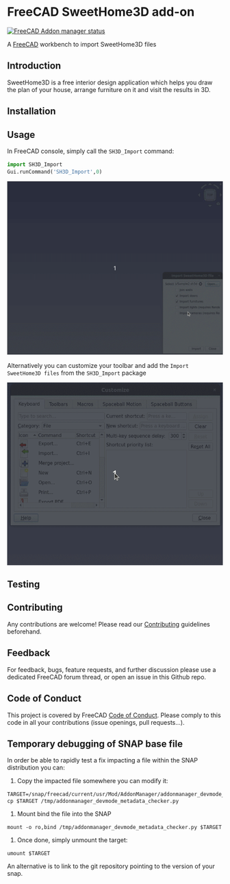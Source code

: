 # FreeCAD SweetHome3D add-on

[![FreeCAD Addon manager status](https://img.shields.io/badge/FreeCAD%20addon%20manager-available-brightgreen)](https://github.com/FreeCAD/FreeCAD-addons)

A [FreeCAD](https://www.freecadweb.org) workbench to import SweetHome3D files

## Introduction

SweetHome3D is a free interior design application which helps you draw the plan of your house, arrange furniture on it and visit the results in 3D.

## Installation

## Usage

In FreeCAD console, simply call the `SH3D_Import` command:

```python
import SH3D_Import
Gui.runCommand('SH3D_Import',0)
```

![SweetHome3D Import Howto](Resources/docs/usage.gif "SweetHome3D Import Howto")

Alternatively you can customize your toolbar and add the `Import SweetHome3D files` from the `SH3D_Import` package

![SweetHome3D Toolbar](Resources/docs/toolbar.gif "SweetHome3D Import Toolbar")

## Testing

## Contributing

Any contributions are welcome! Please read our [Contributing](./docs/Contributing.md) guidelines beforehand.

## Feedback

For feedback, bugs, feature requests, and further discussion please use a dedicated FreeCAD forum thread, or open an issue in this Github repo.

## Code of Conduct

This project is covered by FreeCAD [Code of Conduct](https://github.com/FreeCAD/FreeCAD/blob/master/CODE_OF_CONDUCT.md).
Please comply to this code in all your contributions (issue openings, pull requests...).

## Temporary debugging of SNAP base file

In order be able to rapidly test a fix impacting a file within the SNAP distribution you can:

1. Copy the impacted file somewhere you can modify it:

```shell
TARGET=/snap/freecad/current/usr/Mod/AddonManager/addonmanager_devmode_metadata_checker.py
cp $TARGET /tmp/addonmanager_devmode_metadata_checker.py
```

1. Mount bind the file into the SNAP

```shell
mount -o ro,bind /tmp/addonmanager_devmode_metadata_checker.py $TARGET
```

1. Once done, simply unmount the target:

```shell
umount $TARGET
```

An alternative is to link to the git repository pointing to the version of your snap.